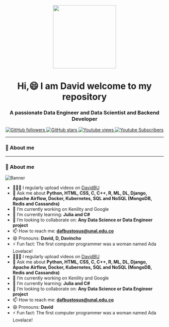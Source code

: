<div id="header" align="center">
    <img src="https://media.giphy.com/media/5k5vZwRFZR5aZeniqb/giphy.gif" width="200" />
    <h1 align="center"> Hi,😄 I am David welcome to my repository</h1>
    <h3 align="center">A passionate Data Engineer and Data Scientist and Backend Developer</h3>
</div>

<div id="badgets" align="center">
    <a href="https://github.com/dfbustosus" target="_blank">
        <img alt="GitHub followers" src="https://img.shields.io/github/followers/dfbustosus?style=social">
    </a>
    <a href="https://github.com/dfbustosus" target="_blank">
        <img alt="GitHub stars" src="https://img.shields.io/github/stars/dfbustosus?logoColor=red&style=social">
    </a>
    <a href="https://www.youtube.com/channel/UC4b2wnFR8zzoy8ApjUXaU-g" target="_blank">
        <img alt="Youtube views" src="https://img.shields.io/youtube/channel/views/UC4b2wnFR8zzoy8ApjUXaU-g?style=social">
    </a>
    <a href="https://www.youtube.com/channel/UC4b2wnFR8zzoy8ApjUXaU-g" target="_blank">
        <img alt= "Youtube Subscribers" src="https://img.shields.io/youtube/channel/subscribers/UC4b2wnFR8zzoy8ApjUXaU-g?style=social">
    </a>
</div>

--- 
### 🔭 About me
--- 
### 🔭 About me
![Banner](https://images-wixmp-ed30a86b8c4ca887773594c2.wixmp.com/f/de255bea-da88-4b78-a22c-c386bc378d37/dds1amc-e69e5161-e0f9-4306-8682-f8ccdfc5905c.png?token=eyJ0eXAiOiJKV1QiLCJhbGciOiJIUzI1NiJ9.eyJzdWIiOiJ1cm46YXBwOjdlMGQxODg5ODIyNjQzNzNhNWYwZDQxNWVhMGQyNmUwIiwiaXNzIjoidXJuOmFwcDo3ZTBkMTg4OTgyMjY0MzczYTVmMGQ0MTVlYTBkMjZlMCIsIm9iaiI6W1t7InBhdGgiOiJcL2ZcL2RlMjU1YmVhLWRhODgtNGI3OC1hMjJjLWMzODZiYzM3OGQzN1wvZGRzMWFtYy1lNjllNTE2MS1lMGY5LTQzMDYtODY4Mi1mOGNjZGZjNTkwNWMucG5nIn1dXSwiYXVkIjpbInVybjpzZXJ2aWNlOmZpbGUuZG93bmxvYWQiXX0.auOo2_WLsQYe8uoJLjbmbeDg9n0FnO1pC9tFoYcG5Fc)
- 👨🏻‍💻 I regularly upload videos on [DavidBU](https://www.youtube.com/channel/UC4b2wnFR8zzoy8ApjUXaU-g)
- 💬 Ask me about **Python, HTML, CSS, C, C++, R, ML, DL, Django, Apache Airflow, Docker, Kubernetes, SQL and NoSQL (MongoDB, Redis and Cassandra)**
- 🔭 I’m currently working on Kenility and Google
- 🌱 I’m currently learning: **Julia and C#**
- 👯 I’m looking to collaborate on: **Any Data Science or Data Engineer project**
- 📫 How to reach me: **dafbustosus@unal.edu.co**
- 😄 Pronouns: **David, D, Davincho**
- ⚡ Fun fact: The first computer programmer was a woman named Ada Lovelace!
- 👨🏻‍💻 I regularly upload videos on [DavidBU](https://www.youtube.com/channel/UC4b2wnFR8zzoy8ApjUXaU-g)
- 💬 Ask me about **Python, HTML, CSS, C, C++, R, ML, DL, Django, Apache Airflow, Docker, Kubernetes, SQL and NoSQL (MongoDB, Redis and Cassandra)**
- 🔭 I’m currently working on Kenility and Google
- 🌱 I’m currently learning: **Julia and C#**
- 👯 I’m looking to collaborate on: **Any Data Science or Data Engineer project**
- 📫 How to reach me: **dafbustosus@unal.edu.co**
- 😄 Pronouns: **David**
- ⚡ Fun fact: The first computer programmer was a woman named Ada Lovelace!
